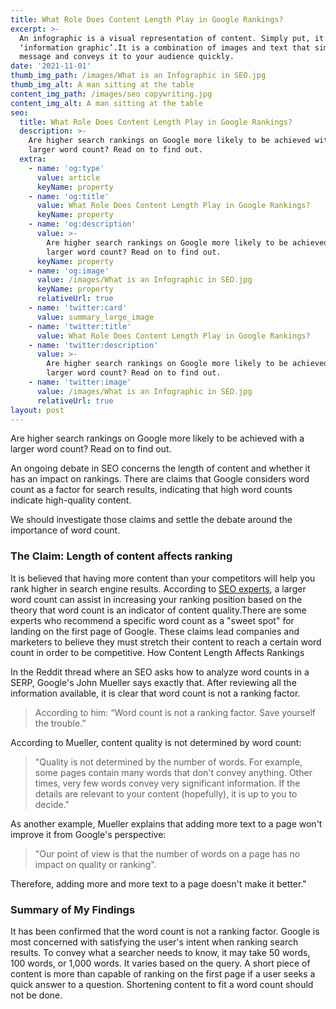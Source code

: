 ```yaml
---
title: What Role Does Content Length Play in Google Rankings?
excerpt: >-
  An infographic is a visual representation of content. Simply put, it is an
  ‘information graphic’.It is a combination of images and text that simplifies a
  message and conveys it to your audience quickly.
date: '2021-11-01'
thumb_img_path: /images/What is an Infographic in SEO.jpg
thumb_img_alt: A man sitting at the table
content_img_path: /images/seo copywriting.jpg
content_img_alt: A man sitting at the table
seo:
  title: What Role Does Content Length Play in Google Rankings?
  description: >-
    Are higher search rankings on Google more likely to be achieved with a
    larger word count? Read on to find out.
  extra:
    - name: 'og:type'
      value: article
      keyName: property
    - name: 'og:title'
      value: What Role Does Content Length Play in Google Rankings?
      keyName: property
    - name: 'og:description'
      value: >-
        Are higher search rankings on Google more likely to be achieved with a
        larger word count? Read on to find out.
      keyName: property
    - name: 'og:image'
      value: /images/What is an Infographic in SEO.jpg
      keyName: property
      relativeUrl: true
    - name: 'twitter:card'
      value: summary_large_image
    - name: 'twitter:title'
      value: What Role Does Content Length Play in Google Rankings?
    - name: 'twitter:description'
      value: >-
        Are higher search rankings on Google more likely to be achieved with a
        larger word count? Read on to find out.
    - name: 'twitter:image'
      value: /images/What is an Infographic in SEO.jpg
      relativeUrl: true
layout: post
---
```

Are higher search rankings on Google more likely to be achieved with a larger word count? Read on to find out.

An ongoing debate in SEO concerns the length of content and whether it has an impact on rankings. There are claims that Google considers word count as a factor for search results, indicating that high word counts indicate high-quality content.

We should investigate those claims and settle the debate around the importance of word count.

### The Claim: Length of content affects ranking

It is believed that having more content than your competitors will help you rank higher in search engine results. According to [SEO experts](https://www.seoexpertbengaluru.com/), a larger word count can assist in increasing your ranking position based on the theory that word count is an indicator of content quality.There are some experts who recommend a specific word count as a "sweet spot" for landing on the first page of Google. These claims lead companies and marketers to believe they must stretch their content to reach a certain word count in order to be competitive. How Content Length Affects Rankings

In the Reddit thread where an SEO asks how to analyze word counts in a SERP, Google's John Mueller says exactly that. After reviewing all the information available, it is clear that word count is not a ranking factor.

> According to him: “Word count is not a ranking factor. Save yourself the trouble.”

According to Mueller, content quality is not determined by word count:

> "Quality is not determined by the number of words. For example, some pages contain many words that don't convey anything. Other times, very few words convey very significant information. If the details are relevant to your content (hopefully), it is up to you to decide."

As another example, Mueller explains that adding more text to a page won't improve it from Google's perspective:

> "Our point of view is that the number of words on a page has no impact on quality or ranking".

Therefore, adding more and more text to a page doesn't make it better."

### Summary of My Findings

It has been confirmed that the word count is not a ranking factor. Google is most concerned with satisfying the user's intent when ranking search results. To convey what a searcher needs to know, it may take 50 words, 100 words, or 1,000 words. It varies based on the query. A short piece of content is more than capable of ranking on the first page if a user seeks a quick answer to a question. Shortening content to fit a word count should not be done.













### &#xA;&#xA;
